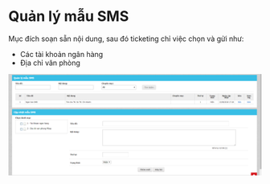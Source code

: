 # Quản lý mẫu SMS

Mục đích soạn sẵn nội dung, sau đó ticketing chỉ việc chọn và gửi như:

* Các tài khoản ngân hàng
* Địa chỉ văn phòng

![](../../.gitbook/assets/image%20%2838%29.png)

